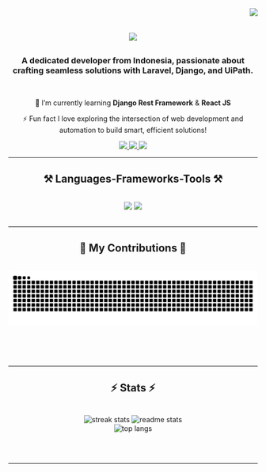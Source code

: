<img align="right" src="https://visitor-badge.laobi.icu/badge?page_id=adeehilman.adeehilman" />

<h1 align="center">
    <img src="https://readme-typing-svg.herokuapp.com/?font=Righteous&size=35&center=true&vCenter=true&width=500&height=70&duration=4000&lines=Hi+There!+👋;+Hola!+👋;+Bonjour!+👋;+Hallo!+👋;+Ciao!+👋;+नमस्ते!+👋;+你好!+👋;+こんにちは!+👋;+안녕하세요!+👋;+Salam!+👋;" />
</h1>

<h3 align="center">A dedicated developer from Indonesia, passionate about crafting seamless solutions with Laravel, Django, and UiPath.</h3>

<br/>

<div align="center">
 
🌱 I’m currently learning **Django Rest Framework** & **React JS**

⚡ Fun fact I love exploring the intersection of web development and automation to build smart, efficient solutions!
 </div>
 
<div align="center"> 
  <a href="mailto:adehilman2002@gmail.com">
    <img src="https://img.shields.io/badge/Gmail-333333?style=for-the-badge&logo=gmail&logoColor=red" />
  </a>
  <a href="#" target="_blank">
    <img src="https://img.shields.io/badge/LinkedIn-0077B5?style=for-the-badge&logo=linkedin&logoColor=white" target="_blank" />
  </a>
  <a href="#" target="_blank">
     <img src="https://img.shields.io/badge/Portfolio-FF5722?style=for-the-badge&logo=todoist&logoColor=white" target="_blank" /> <!-- sqlite, safari, google-chrome are other good icon options -->
  </a>
</div>

 <hr/>
 
<h2 align="center">⚒️ Languages-Frameworks-Tools ⚒️</h2>
<br/>
<div align="center">
    <img src="https://skillicons.dev/icons?i=php,laravel,bootstrap,html,css,vscode,github,tailwind,git,nginx" />
    <img src="https://skillicons.dev/icons?i=nodejs,python,javascript,firebase,mysql,postgres,django" /><br>
</div>

<br/>
<hr/>

<div align="center">
  <h2>🐍 My Contributions 🐍</h2>
  <br>
  <img alt="snake eating my contributions" src="https://raw.githubusercontent.com/adeehilman/adeehilman/output/github-contribution-grid-snake.svg" />
  
  <br/><br/><br/>
</div>

<hr/>

<h2 align="center">⚡ Stats ⚡</h2>
<br>
<div align=center>
  <img width=390 src="https://github-readme-streak-stats-salesp07.vercel.app/?user=adeehilman&count_private=true&theme=react&border_radius=10" alt="streak stats"/>
  <img width=390 src="https://github-readme-stats-salesp07.vercel.app/api?username=adeehilman&count_private=true&show_icons=true&theme=react&rank_icon=github&border_radius=10" alt="readme stats" />
  <br/>
  <img width=325 align="center" src="https://github-readme-stats-salesp07.vercel.app/api/top-langs/?username=adeehilman&hide=HTML&langs_count=8&layout=compact&theme=react&border_radius=10&size_weight=0.5&count_weight=0.5&exclude_repo=github-readme-stats" alt="top langs" />
</div>

<br/><br/>

<hr/>

<br/>

<br/>
